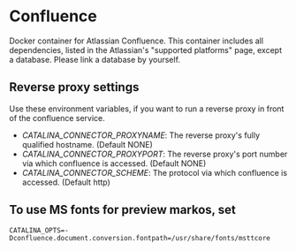 # Confluence
Docker container for Atlassian Confluence. This container includes all dependencies, listed in the Atlassian's "supported platforms" page, except a database. Please link a database by yourself.

## Reverse proxy settings
Use these environment variables, if you want to run a reverse proxy in front of the confluence service.

 * *CATALINA_CONNECTOR_PROXYNAME*: The reverse proxy's fully qualified hostname. (Default NONE)
 * *CATALINA_CONNECTOR_PROXYPORT*: The reverse proxy's port number via which confluence is accessed. (Default NONE)
 * *CATALINA_CONNECTOR_SCHEME*: The protocol via which confluence is accessed. (Default http)

## To use MS fonts for preview markos, set
```CATALINA_OPTS=-Dconfluence.document.conversion.fontpath=/usr/share/fonts/msttcore```
